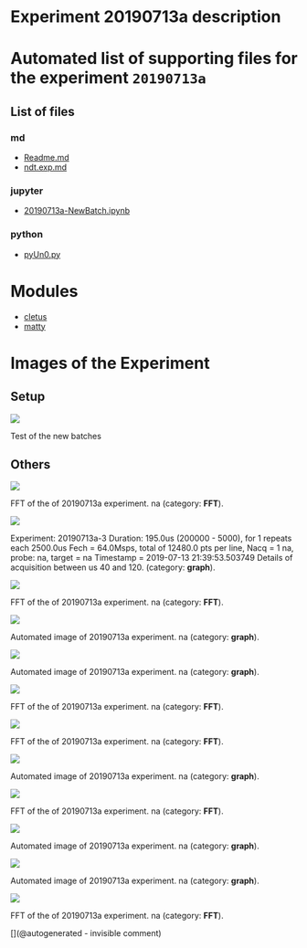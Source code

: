 # Experiment 20190713a description





# Automated list of supporting files for the __experiment `20190713a`__

## List of files

### md

* [Readme.md](/matty/20190713/Readme.md)
* [ndt.exp.md](/matty/20190713/20190713a/ndt.exp.md)


### jupyter

* [20190713a-NewBatch.ipynb](/matty/20190713/20190713a/20190713a-NewBatch.ipynb)


### python

* [pyUn0.py](/matty/20190713/20190713a/pyUn0.py)





# Modules

* [cletus](/retired/cletus/)
* [matty](/matty/)




# Images of the Experiment

## Setup

![](/matty/20190713/P_20190713_223932.jpg)

Test of the new batches

## Others

![](/matty/20190713/20190713b/images/20190713a-1-fft.jpg)

FFT of the of 20190713a experiment. na (category: __FFT__).

![](/matty/20190713/20190713b/images/details_40-120_20190713a-3.jpg)

Experiment: 20190713a-3
Duration: 195.0us (200000 - 5000), for 1 repeats each 2500.0us
Fech = 64.0Msps, total of 12480.0 pts per line, Nacq = 1
na, probe: na, target = na
Timestamp = 2019-07-13 21:39:53.503749
Details of acquisition between us 40 and 120. (category: __graph__).

![](/matty/20190713/20190713b/images/20190713a-2-fft.jpg)

FFT of the of 20190713a experiment. na (category: __FFT__).

![](/matty/20190713/20190713b/images/20190713a-2.jpg)

Automated image of 20190713a experiment. na (category: __graph__).

![](/matty/20190713/20190713b/images/20190713a-3.jpg)

Automated image of 20190713a experiment. na (category: __graph__).

![](/matty/20190713/20190713b/images/20190713a-3-fft.jpg)

FFT of the of 20190713a experiment. na (category: __FFT__).

![](/matty/20190713/20190713a/images/20190713a-1-fft.jpg)

FFT of the of 20190713a experiment. na (category: __FFT__).

![](/matty/20190713/20190713a/images/20190713a-1.jpg)

Automated image of 20190713a experiment. na (category: __graph__).

![](/matty/20190713/20190713a/images/20190713a-2-fft.jpg)

FFT of the of 20190713a experiment. na (category: __FFT__).

![](/matty/20190713/20190713a/images/20190713a-2.jpg)

Automated image of 20190713a experiment. na (category: __graph__).

![](/matty/20190713/20190713a/images/20190713a-3.jpg)

Automated image of 20190713a experiment. na (category: __graph__).

![](/matty/20190713/20190713a/images/20190713a-3-fft.jpg)

FFT of the of 20190713a experiment. na (category: __FFT__).










[](@autogenerated - invisible comment)
